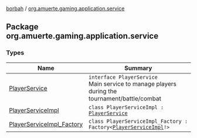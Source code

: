 [borbah](../index.md) / [org.amuerte.gaming.application.service](./index.md)

## Package org.amuerte.gaming.application.service

### Types

| Name | Summary |
|---|---|
| [PlayerService](-player-service/index.md) | `interface PlayerService`<br>Main service to manage players during the tournament/battle/combat |
| [PlayerServiceImpl](-player-service-impl/index.md) | `class PlayerServiceImpl : `[`PlayerService`](-player-service/index.md) |
| [PlayerServiceImpl_Factory](-player-service-impl_-factory/index.md) | `class PlayerServiceImpl_Factory : Factory<`[`PlayerServiceImpl`](-player-service-impl/index.md)`!>` |
